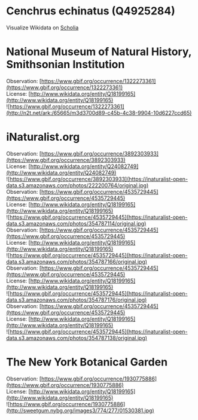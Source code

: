 
Cenchrus echinatus (Q4925284)
=============================
  
Visualize Wikidata on [Scholia](https://scholia.toolforge.org/taxon/Q4925284)
# National Museum of Natural History, Smithsonian Institution
  
Observation: [https://www.gbif.org/occurrence/1322273361](https://www.gbif.org/occurrence/1322273361)  
License: [http://www.wikidata.org/entity/Q18199165](http://www.wikidata.org/entity/Q18199165)  
![https://www.gbif.org/occurrence/1322273361](http://n2t.net/ark:/65665/m3d3700d89-c45b-4c38-9904-10d6227ccd65)
# iNaturalist.org
  
Observation: [https://www.gbif.org/occurrence/3892303933](https://www.gbif.org/occurrence/3892303933)  
License: [http://www.wikidata.org/entity/Q24082749](http://www.wikidata.org/entity/Q24082749)  
![https://www.gbif.org/occurrence/3892303933](https://inaturalist-open-data.s3.amazonaws.com/photos/222200764/original.jpg)  
Observation: [https://www.gbif.org/occurrence/4535729445](https://www.gbif.org/occurrence/4535729445)  
License: [http://www.wikidata.org/entity/Q18199165](http://www.wikidata.org/entity/Q18199165)  
![https://www.gbif.org/occurrence/4535729445](https://inaturalist-open-data.s3.amazonaws.com/photos/354787114/original.jpg)  
Observation: [https://www.gbif.org/occurrence/4535729445](https://www.gbif.org/occurrence/4535729445)  
License: [http://www.wikidata.org/entity/Q18199165](http://www.wikidata.org/entity/Q18199165)  
![https://www.gbif.org/occurrence/4535729445](https://inaturalist-open-data.s3.amazonaws.com/photos/354787166/original.jpg)  
Observation: [https://www.gbif.org/occurrence/4535729445](https://www.gbif.org/occurrence/4535729445)  
License: [http://www.wikidata.org/entity/Q18199165](http://www.wikidata.org/entity/Q18199165)  
![https://www.gbif.org/occurrence/4535729445](https://inaturalist-open-data.s3.amazonaws.com/photos/354787176/original.jpg)  
Observation: [https://www.gbif.org/occurrence/4535729445](https://www.gbif.org/occurrence/4535729445)  
License: [http://www.wikidata.org/entity/Q18199165](http://www.wikidata.org/entity/Q18199165)  
![https://www.gbif.org/occurrence/4535729445](https://inaturalist-open-data.s3.amazonaws.com/photos/354787138/original.jpg)
# The New York Botanical Garden
  
Observation: [https://www.gbif.org/occurrence/1930775886](https://www.gbif.org/occurrence/1930775886)  
License: [http://www.wikidata.org/entity/Q18199165](http://www.wikidata.org/entity/Q18199165)  
![https://www.gbif.org/occurrence/1930775886](http://sweetgum.nybg.org/images3/774/277/01530381.jpg)